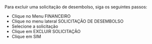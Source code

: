 Para excluir uma solicitação de desembolso, siga os seguintes passos:

* Clique no Menu FINANCEIRO
* Clique no menu lateral SOLICITAÇÃO DE DESEMBOLSO
* Selecione a solicitação
* Clique em EXCLUIR SOLICITAÇÃO
* Clique em SIM
